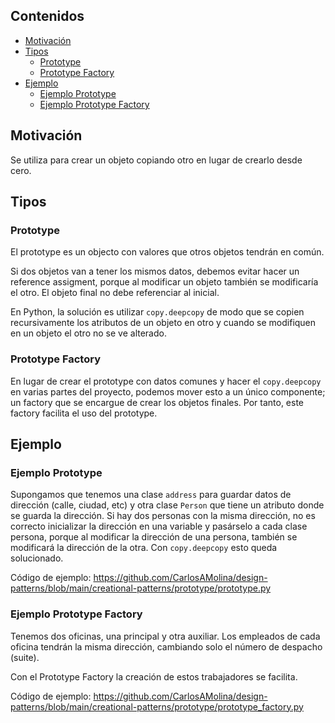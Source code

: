 ## Contenidos

- [Motivación](#motivación)
- [Tipos](#tipos)
  - [Prototype](#prototype)
  - [Prototype Factory](#prototype-factory)
- [Ejemplo](#ejemplo)
  - [Ejemplo Prototype](#ejemplo-prototype)
  - [Ejemplo Prototype Factory](#ejemplo-prototype-factory)

## Motivación

Se utiliza para crear un objeto copiando otro en lugar de crearlo desde cero.

## Tipos

### Prototype

El prototype es un objecto con valores que otros objetos tendrán en común.

Si dos objetos van a tener los mismos datos, debemos evitar hacer un reference assigment, porque al modificar un objeto también se modificaría el otro. El objeto final no debe referenciar al inicial.

En Python, la solución es utilizar `copy.deepcopy` de modo que se copien recursivamente los atributos de un objeto en otro y cuando se modifiquen en un objeto el otro no se ve alterado.

### Prototype Factory

En lugar de crear el prototype con datos comunes y hacer el `copy.deepcopy` en varias partes del proyecto, podemos mover esto a un único componente; un factory que se encargue de crear los objetos finales. Por tanto, este factory facilita el uso del prototype.

## Ejemplo

### Ejemplo Prototype

Supongamos que tenemos una clase `address` para guardar datos de dirección (calle, ciudad, etc) y otra clase `Person` que tiene un atributo donde se guarda la dirección. Si hay dos personas con la misma dirección, no es correcto inicializar la dirección en una variable y pasárselo a cada clase persona, porque al modificar la dirección de una persona, también se modificará la dirección de la otra. Con `copy.deepcopy` esto queda solucionado.

Código de ejemplo: <https://github.com/CarlosAMolina/design-patterns/blob/main/creational-patterns/prototype/prototype.py>

### Ejemplo Prototype Factory

Tenemos dos oficinas, una principal y otra auxiliar. Los empleados de cada oficina tendrán la misma dirección, cambiando solo el número de despacho (suite).

Con el Prototype Factory la creación de estos trabajadores se facilita.

Código de ejemplo: <https://github.com/CarlosAMolina/design-patterns/blob/main/creational-patterns/prototype/prototype_factory.py>

